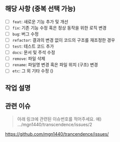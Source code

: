<!-- PULL REQUEST TEMPLATE -->
<!-- (체크박스 "[ ]" 를 "[x]" 로 변경하여 체크해주세요!) -->

## 해당 사항 (중복 선택 가능)
- [ ] `feat`: 새로운 기능 추가 및 개선
- [ ] `fix`: 기존 기능 수정 혹은 정상 동작을 위한 로직 변경
- [ ] `bug`: 버그 수정
- [ ] `refactor`: 결과의 변경 없이 코드의 구조를 재조정한 경우
- [ ] `test`: 테스트 코드 추가
- [ ] `docs`: 문서 및 주석 수정
- [ ] `remove`: 파일 삭제
- [ ] `rename`: 파일명 변경 혹은 파일 위치 (구조) 변경
- [ ] `etc`: 그 외 기타 수정 ()

## 작업 설명
<!-- 수행한 작업과 그 이유를 설명해주세요. -->
<!-- 이미지를 첨부해주시면 작업물을 리뷰하는데 도움이 됩니다. -->

## 관련 이슈 
>아래 링크에 관련된 이슈번호를 적어주세요. 예) .../mgn1440/transcendence/issues/2

https://github.com/mgn1440/trancendence/issues/
